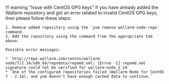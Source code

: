 !!! warning "Issue with CentOS GPG keys"
    If you have already added the Wallarm repository and got an error related to invalid CentOS GPG keys, then please follow these steps:

    1. Remove added repository using the `yum remove wallarm-node-repo` command.
    2. Add the repository using the command from the appropriate tab above.

    Possible error messages:

    * `http://repo.wallarm.com/centos/wallarm-node/7/2.14/x86_64/repodata/repomd.xml: [Errno -1] repomd.xml signature could not be verified for wallarm-node_2.14`
    * `One of the configured repositories failed (Wallarm Node for CentOS 7 - 2.14), and yum doesn't have enough cached data to continue.`